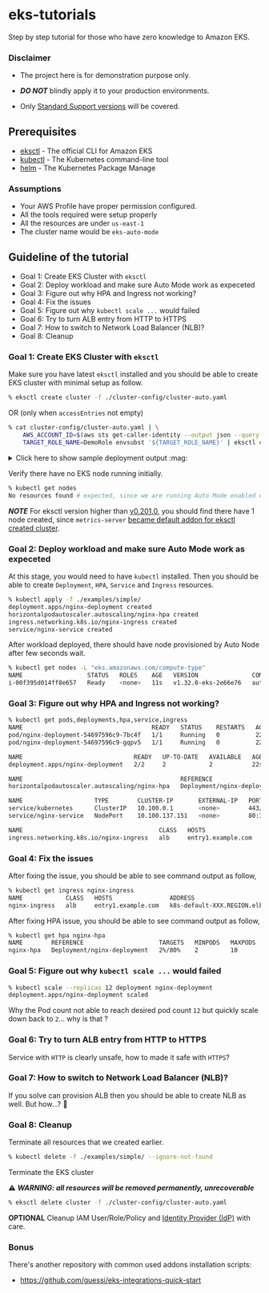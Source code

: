# eks-tutorials

Step by step tutorial for those who have zero knowledge to Amazon EKS.

### Disclaimer

* The project here is for demonstration purpose only.

* **_DO NOT_** blindly apply it to your production environments.

* Only [Standard Support versions](https://docs.aws.amazon.com/eks/latest/userguide/kubernetes-versions.html#kubernetes-release-calendar) will be covered.

## Prerequisites

- [eksctl](https://eksctl.io/) - The official CLI for Amazon EKS
- [kubectl](https://kubernetes.io/docs/tasks/tools/) - The Kubernetes command-line tool
- [helm](https://helm.sh/) - The Kubernetes Package Manage

### Assumptions

- Your AWS Profile have proper permission configured.
- All the tools required were setup properly
- All the resources are under `us-east-1`
- The cluster name would be `eks-auto-mode`

## Guideline of the tutorial

- Goal 1: Create EKS Cluster with `eksctl`
- Goal 2: Deploy workload and make sure Auto Mode work as expeceted
- Goal 3: Figure out why HPA and Ingress not working?
- Goal 4: Fix the issues
- Goal 5: Figure out why `kubectl scale ...` would failed
- Goal 6: Try to turn ALB entry from HTTP to HTTPS
- Goal 7: How to switch to Network Load Balancer (NLB)?
- Goal 8: Cleanup


### Goal 1: Create EKS Cluster with `eksctl`

Make sure you have latest `eksctl` installed and you should be able to create EKS cluster with minimal setup as follow.

```sh
% eksctl create cluster -f ./cluster-config/cluster-auto.yaml
```

OR (only when `accessEntries` not empty)

```sh
% cat cluster-config/cluster-auto.yaml | \
    AWS_ACCOUNT_ID=$(aws sts get-caller-identity --output json --query "Account" | sed 's/"//g') envsubst '${AWS_ACCOUNT_ID}' | \
    TARGET_ROLE_NAME=DemoRole envsubst '${TARGET_ROLE_NAME}' | eksctl create cluster -f -
```

<details>
<summary>Click here to show sample deployment output :mag:</summary>

```
2025-XX-XX XX:XX:XX [ℹ]  eksctl version 0.202.0
2025-XX-XX XX:XX:XX [ℹ]  using region us-east-1
2025-XX-XX XX:XX:XX [ℹ]  subnets for us-east-1a - public:192.168.0.0/19 private:192.168.64.0/19
2025-XX-XX XX:XX:XX [ℹ]  subnets for us-east-1b - public:192.168.32.0/19 private:192.168.96.0/19
2025-XX-XX XX:XX:XX [ℹ]  using Kubernetes version 1.32
2025-XX-XX XX:XX:XX [ℹ]  creating EKS cluster "eks-auto-mode" in "us-east-1" region with
2025-XX-XX XX:XX:XX [ℹ]  if you encounter any issues, check CloudFormation console or try 'eksctl utils describe-stacks --region=us-east-1 --cluster=eks-auto-mode'
2025-XX-XX XX:XX:XX [ℹ]  Kubernetes API endpoint access will use provided values {publicAccess=true, privateAccess=true} for cluster "eks-auto-mode" in "us-east-1"
2025-XX-XX XX:XX:XX [ℹ]  configuring CloudWatch logging for cluster "eks-auto-mode" in "us-east-1" (enabled types: api, audit, authenticator, controllerManager, scheduler & no types disabled)
2025-XX-XX XX:XX:XX [ℹ]  default addons metrics-server were not specified, will install them as EKS addons
2025-XX-XX XX:XX:XX [ℹ]
2 sequential tasks: { create cluster control plane "eks-auto-mode",
    3 sequential sub-tasks: {
        1 task: { create addons },
        wait for control plane to become ready,
        update CloudWatch log retention,
    }
}
2025-XX-XX XX:XX:XX [ℹ]  building cluster stack "eksctl-eks-auto-mode-cluster"
2025-XX-XX XX:XX:XX [ℹ]  deploying stack "eksctl-eks-auto-mode-cluster"
2025-XX-XX XX:XX:XX [ℹ]  waiting for CloudFormation stack "eksctl-eks-auto-mode-cluster"
2025-XX-XX XX:XX:XX [ℹ]  creating access entry for principal ARN "arn:aws:iam::9876543210987:role/DemoRole"
2025-XX-XX XX:XX:XX [ℹ]  deploying stack "eksctl-eks-auto-mode-accessentry-NBA57AVDVX4FK4JSRPLCBCK4FW7STRKQ"
2025-XX-XX XX:XX:XX [ℹ]  waiting for CloudFormation stack "eksctl-eks-auto-mode-accessentry-NBA57AVDVX4FK4JSRPLCBCK4FW7STRKQ"
2025-XX-XX XX:XX:XX [ℹ]  waiting for CloudFormation stack "eksctl-eks-auto-mode-accessentry-NBA57AVDVX4FK4JSRPLCBCK4FW7STRKQ"
2025-XX-XX XX:XX:XX [ℹ]  created access entry for principal ARN "arn:aws:iam::9876543210987:role/DemoRole"
2025-XX-XX XX:XX:XX [ℹ]  creating addon
2025-XX-XX XX:XX:XX [ℹ]  successfully created addon
2025-XX-XX XX:XX:XX [ℹ]  set log retention to 90 days for CloudWatch logging
2025-XX-XX XX:XX:XX [ℹ]  waiting for the control plane to become ready
2025-XX-XX XX:XX:XX [✔]  saved kubeconfig as "/Users/demoUser/.kube/config"
2025-XX-XX XX:XX:XX [ℹ]  no tasks
2025-XX-XX XX:XX:XX [✔]  all EKS cluster resources for "eks-auto-mode" have been created
2025-XX-XX XX:XX:XX [ℹ]  kubectl command should work with "/Users/demoUser/.kube/config", try 'kubectl get nodes'
2025-XX-XX XX:XX:XX [✔]  EKS cluster "eks-auto-mode" in "us-east-1" region is ready
```
</details>

Verify there have no EKS node running initially.

```sh
% kubectl get nodes
No resources found # expected, since we are running Auto Mode enabled cluster.
```

***NOTE*** For eksctl version higher than [v0.201.0](https://github.com/eksctl-io/eksctl/releases/tag/v0.201.0), you should find there have 1 node created, since `metrics-server` [became default addon for eksctl created cluster](https://github.com/eksctl-io/eksctl/pull/8118).

### Goal 2: Deploy workload and make sure Auto Mode work as expeceted

At this stage, you would need to have `kubectl` installed. Then you should be able to create `Deployment`, `HPA`, `Service` and `Ingress` resources.

```sh
% kubectl apply -f ./examples/simple/
deployment.apps/nginx-deployment created
horizontalpodautoscaler.autoscaling/nginx-hpa created
ingress.networking.k8s.io/nginx-ingress created
service/nginx-service created
```

After workload deployed, there should have node provisioned by Auto Node after few seconds wait.

```sh
% kubectl get nodes -L "eks.amazonaws.com/compute-type"
NAME                  STATUS   ROLES    AGE   VERSION               COMPUTE-TYPE
i-00f395d014ff8e657   Ready    <none>   11s   v1.32.0-eks-2e66e76   auto
```

### Goal 3: Figure out why HPA and Ingress not working?

```sh
% kubectl get pods,deployments,hpa,service,ingress
NAME                                    READY   STATUS    RESTARTS   AGE
pod/nginx-deployment-54697596c9-7bc4f   1/1     Running   0          22s
pod/nginx-deployment-54697596c9-gqpv5   1/1     Running   0          22s

NAME                               READY   UP-TO-DATE   AVAILABLE   AGE
deployment.apps/nginx-deployment   2/2     2            2           22s

NAME                                            REFERENCE                     TARGETS              MINPODS   MAXPODS   REPLICAS   AGE
horizontalpodautoscaler.autoscaling/nginx-hpa   Deployment/nginx-deployment   cpu: <unknown>/80%   2         10        2          22s # <-------- why no metrics?

NAME                    TYPE        CLUSTER-IP       EXTERNAL-IP   PORT(S)        AGE
service/kubernetes      ClusterIP   10.100.0.1       <none>        443/TCP        12m
service/nginx-service   NodePort    10.100.137.151   <none>        80:30928/TCP   21s

NAME                                      CLASS   HOSTS                ADDRESS   PORTS   AGE
ingress.networking.k8s.io/nginx-ingress   alb     entry1.example.com             80      22s # <-------- no address shown, why?
```

### Goal 4: Fix the issues

After fixing the issue, you should be able to see command output as follow,

```sh
% kubectl get ingress nginx-ingress
NAME            CLASS   HOSTS                ADDRESS                                    PORTS   AGE
nginx-ingress   alb     entry1.example.com   k8s-default-XXX.REGION.elb.amazonaws.com   80      60s
```

After fixing HPA issue, you should be able to see command output as follow,

```sh
% kubectl get hpa nginx-hpa
NAME        REFERENCE                     TARGETS   MINPODS   MAXPODS   REPLICAS   AGE
nginx-hpa   Deployment/nginx-deployment   2%/80%    2         10        2          2m7s
```

### Goal 5: Figure out why `kubectl scale ...` would failed

```sh
% kubectl scale --replicas 12 deployment nginx-deployment
deployment.apps/nginx-deployment scaled
```

Why the Pod count not able to reach desired pod count `12` but quickly scale down back to `2`... why is that ?

### Goal 6: Try to turn ALB entry from HTTP to HTTPS

Service with `HTTP` is clearly unsafe, how to made it safe with `HTTPS`?

### Goal 7: How to switch to Network Load Balancer (NLB)?

If you solve can provision ALB then you should be able to create NLB as well. But how...? :thinking:

### Goal 8: Cleanup

Terminate all resources that we created earlier.

```sh
% kubectl delete -f ./examples/simple/ --ignore-not-found
```

Terminate the EKS cluster

:warning: **_WARNING: all resources will be removed permanently, unrecoverable_**

```sh
% eksctl delete cluster -f ./cluster-config/cluster-auto.yaml
```

**OPTIONAL** Cleanup IAM User/Role/Policy and [Identity Provider (IdP)](https://console.aws.amazon.com/iamv2/home?#/identity_providers) with care.

### Bonus

There's another repository with common used addons installation scripts:

- https://github.com/guessi/eks-integrations-quick-start
